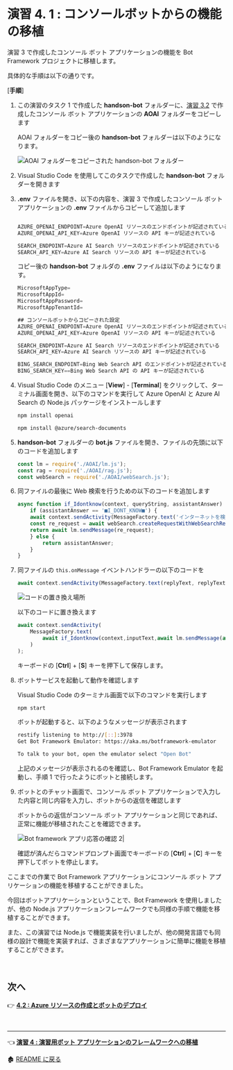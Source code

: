 # 演習 4. 1 : コンソールボットからの機能の移植

演習 3 で作成したコンソール ボット アプリケーションの機能を Bot Framework プロジェクトに移植します。

具体的な手順は以下の通りです。

\[**手順**\]

1. この演習のタスク 1 で作成した **handson-bot** フォルダーに、[演習 3.2](Ex03-2.md) で作成したコンソール ボット アプリケーションの **AOAI** フォルダーをコピーします

    AOAI フォルダーをコピー後の **handson-bot** フォルダーは以下のようになります。

    ![AOAI フォルダーをコピーされた handson-bot フォルダー](images/copied_AOAI_folder.png)

2. Visual Studio Code を使用してこのタスクで作成した **handson-bot** フォルダーを開きます

3. **.env** ファイルを開き、以下の内容を、演習 3 で作成したコンソール ボット アプリケーションの **.env** ファイルからコピーして追加します

    ```JavaScript
   
    AZURE_OPENAI_ENDPOINT=Azure OpenAI リソースのエンドポイントが記述されている
    AZURE_OPENAI_API_KEY=Azure OpenAI リソースの API キーが記述されている

    SEARCH_ENDPOINT=Azure AI Search リソースのエンドポイントが記述されている
    SEARCH_API_KEY=Azure AI Search リソースの API キーが記述されている
    ```

    コピー後の **handson-bot** フォルダの **.env** ファイルは以下のようになります。

    ```JavaScript
    MicrosoftAppType=
    MicrosoftAppId=
    MicrosoftAppPassword=
    MicrosoftAppTenantId=

    ## コンソールボットからコピーされた設定
    AZURE_OPENAI_ENDPOINT=Azure OpenAI リソースのエンドポイントが記述されている
    AZURE_OPENAI_API_KEY=Azure OpenAI リソースの API キーが記述されている

    SEARCH_ENDPOINT=Azure AI Search リソースのエンドポイントが記述されている
    SEARCH_API_KEY=Azure AI Search リソースの API キーが記述されている

    BING_SEARCH_ENDPOINT=Bing Web Search API のエンドポイントが記述されている
    BING_SEARCH_KEY==Bing Web Search API の API キーが記述されている
    ```

4. Visual Studio Code のメニュー \[**View**\] - \[**Terminal**\] をクリックして、ターミナル画面を開き、以下のコマンドを実行して Azure OpenAI と Azure AI Search の Node.js パッケージをインストールします

    ```bash
    npm install openai
    ```
    ```bash
    npm install @azure/search-documents
    ```

5. **handson-bot** フォルダーの **bot.js** ファイルを開き、ファイルの先頭に以下のコードを追加します

    ```JavaScript
    const lm = require('./AOAI/lm.js');
    const rag = require('./AOAI/rag.js');
    const webSearch = require('./AOAI/webSearch.js');
    ``` 

6. 同ファイルの最後に Web 検索を行うための以下のコードを追加します

    ```JavaScript
    async function if_Idontknow(context, queryString, assistantAnswer) {
        if (assistantAnswer == '■I_DONT_KNOW■') {
        await context.sendActivity(MessageFactory.text('インターネットを検索しています...'));
        const re_request = await webSearch.createRequestWithWebSearchResult(queryString);
        return await lm.sendMessage(re_request);
        } else {
            return assistantAnswer;
        }
    }
    ```

7.  同ファイルの `this.onMessage` イベントハンドラーの以下のコードを

    ```JavaScript
    await context.sendActivity(MessageFactory.text(replyText, replyText));
    ```

    ![コードの置き換え場所](images/bot_code_replacePoint.png)

    以下のコードに置き換えます

    ```JavaScript
    await context.sendActivity(
        MessageFactory.text(
            await if_Idontknow(context,inputText,await lm.sendMessage(await rag.findIndex(inputText)))
        )
    );
    ```
    キーボードの \[**Ctrl**\] + \[**S**\] キーを押下して保存します。

8. ボットサービスを起動して動作を確認します

    Visual Studio Code のターミナル画面で以下のコマンドを実行します

    ```bash
    npm start
    ```
    ボットが起動すると、以下のようなメッセージが表示されます

    ```bash
    restify listening to http://[::]:3978
    Get Bot Framework Emulator: https://aka.ms/botframework-emulator

    To talk to your bot, open the emulator select "Open Bot"
    ```

    上記のメッセージが表示されるのを確認し、Bot Framework Emulator を起動し、手順 1 で行ったようにボットと接続します。

9. ボットとのチャット画面で、コンソール ボット アプリケーションで入力した内容と同じ内容を入力し、ボットからの返信を確認します

    ボットからの返信がコンソール ボット アプリケーションと同じであれば、正常に機能が移植されたことを確認できます。

  
    ![Bot framework アプリ応答の確認 2](images/bot_frm_chk3.png)|

    確認が済んだらコマンドプロンプト画面でキーボードの \[**Ctrl**\] + \[**C**\] キーを押下してボットを停止します。

ここまでの作業で Bot Framework アプリケーションにコンソール ボット アプリケーションの機能を移植することができました。

今回はボットアプリケーションということで、Bot Framework を使用しましたが、他の Node.js アプリケーションフレームワークでも同様の手順で機能を移植することができます。

また、この演習では Node.js で機能実装を行いましたが、他の開発言語でも同様の設計で機能を実装すれば、さまざまなアプリケーションに簡単に機能を移植することができます。

<br>

## 次へ

👉 [**4.2 : Azure リソースの作成とボットのデプロイ**](Ex04-2.md)

<br>

<hr>

👈 [**演習 4 : 演習用ボット アプリケーションのフレームワークへの移植** ](Ex04-0.md)

🏚️ [README に戻る](README.md)